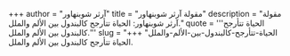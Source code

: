 +++
author = "آرثر شوبنهاور"
title = "مقولة آرثر شوبنهاور"
description = "مقولة آرثر شوبنهاور: الحياة تتأرجح كالبندول بين الألم والملل."
quote = '''الحياة تتأرجح كالبندول بين الألم والملل.'''
slug = "الحياة-تتأرجح-كالبندول-بين-الألم-والملل"
+++
الحياة تتأرجح كالبندول بين الألم والملل.
